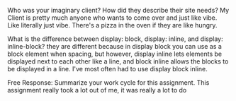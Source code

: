 Who was your imaginary client? How did they describe their site needs?
  My Client is pretty much anyone who wants to come over and just like vibe. Like literally just vibe. There's a pizza in the oven if they are like hungry.  

What is the difference between display: block, display: inline, and display: inline-block?
  they are different because in display block you can use as a block element when spacing,
  but however, display inline lets elements be displayed next to each other like a line,
  and block inline allows the blocks to be displayed in a line. I've most often had to
  use display block inline.

Free Response: Summarize your work cycle for this assignment.
  This assignment really took a lot out of me, it was really a lot to do 
